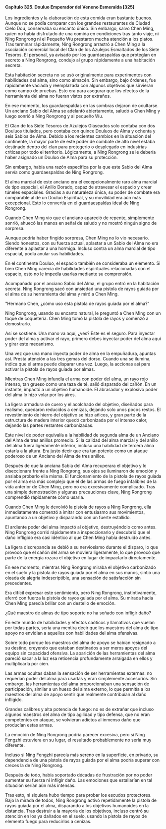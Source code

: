 
#### Capítulo 325. Douluo Emperador del Veneno Esmeralda [325]


Los ingredientes y la elaboración de esta comida eran bastante buenos. Aunque no se podía comparar con los grandes restaurantes de Ciudad Cielo Dou, conservaba su encanto único. Sin embargo, salvo Chen Ming, quien no había disfrutado de una comida en condiciones tras tanto viaje, ni Ning Rongrong ni el Pequeño Wu prestaron mucha atención a los platos. Tras terminar rápidamente, Ning Rongrong arrastró a Chen Ming a la asociación comercial local del Clan de los Azulejos Esmaltados de los Siete Tesoros. El personal, ya avisado por los guardaespaldas que protegían en secreto a Ning Rongrong, condujo al grupo rápidamente a una habitación secreta.

Esta habitación secreta no se usó originalmente para experimentos con habilidades del alma, sino como almacén. Sin embargo, bajo órdenes, fue rápidamente vaciada y reemplazada con algunos objetivos que sirvieran como campo de pruebas. Esto era para asegurar que los efectos de la herramienta del alma no fueran vistos por extraños.

En ese momento, los guardaespaldas en las sombras dejaron de ocultarse. Un anciano Sabio del Alma se adelantó abiertamente, saludó a Chen Ming y luego sonrió a Ning Rongrong y al pequeño Wu.

El Clan de los Siete Tesoros de Azulejos Glaseados solo contaba con dos Douluos titulados, pero contaba con quince Douluos de Alma y ochenta y seis Sabios de Alma. Debido a los recientes cambios en la situación del continente, la mayor parte de este poder de combate de alto nivel estaba destinado dentro del clan para protegerlo o desplegado en industrias críticas por todo el territorio. Lógicamente, a Ning Rongrong se le debería haber asignado un Douluo de Alma para su protección.

Sin embargo, había una razón específica por la que este Sabio del Alma servía como guardaespaldas de Ning Rongrong.

El alma marcial de este anciano era el excepcionalmente raro alma marcial de tipo espacial, el Anillo Dorado, capaz de atravesar el espacio y crear túneles espaciales. Gracias a su naturaleza única, su poder de combate era comparable al de un Douluo Espiritual, y su movilidad era aún más excepcional. Esto lo convertía en el guardaespaldas ideal de Ning Rongrong.

Cuando Chen Ming vio que el anciano apareció de repente, simplemente sonrió, ahuecó las manos en señal de saludo y no mostró ningún signo de sorpresa.

Aunque podría haber fingido sorpresa, Chen Ming no lo vio necesario. Siendo honestos, con su fuerza actual, aplastar a un Sabio del Alma no era diferente a aplastar a una hormiga. Incluso contra un alma marcial de tipo espacial, podía anular sus habilidades.

En el continente Douluo, el espacio también se consideraba un elemento. Si bien Chen Ming carecía de habilidades espirituales relacionadas con el espacio, esto no le impedía usarlas mediante su comprensión.

Acompañado por el anciano Sabio del Alma, el grupo entró en la habitación secreta. Ning Rongrong sacó con ansiedad una pistola de rayos guiada por el alma de su herramienta del alma y miró a Chen Ming.

"Hermano Chen, ¿cómo uso esta pistola de rayos guiada por el alma?"

Ning Rongrong, usando su encanto natural, le preguntó a Chen Ming con un toque de coquetería. Chen Ming tomó la pistola de rayos y comenzó a demostrarlo.

Así se sostiene. Una mano va aquí, ¿ves? Este es el seguro. Para inyectar poder del alma y activar el rayo, primero debes inyectar poder del alma aquí y girar este mecanismo.

Una vez que una mano inyecta poder de alma en la empuñadura, apuntas así. Presta atención a las tres gemas del dorso. Cuando una se ilumina, indica que el arma puede disparar una vez. Luego, la accionas así para activar la pistola de rayos guiada por almas.

Mientras Chen Ming infundía el arma con poder del alma, un rayo rojo intenso, tan grueso como una taza de té, salió disparado del cañón. En un instante, impactó a un objetivo humanoide. El abrasador y explosivo poder del alma lo hizo volar por los aires.

La ligera armadura de cuero y el acolchado del objetivo, diseñados para realismo, quedaron reducidos a cenizas, dejando solo unos pocos restos. El revestimiento de hierro del objetivo se hizo añicos, y gran parte de la estructura de madera interior quedó carbonizada por el intenso calor, dejando las partes restantes carbonizadas.

Este nivel de poder equivalía a la habilidad de segunda alma de un Anciano del Alma de tres anillos promedio. Si la calidad del alma marcial y del anillo del alma fuera ligeramente inferior, incluso una habilidad de tercera alma estaría a la altura. Era justo decir que era tan potente como un ataque poderoso de un Anciano del Alma de tres anillos.

Después de que la anciana Sabia del Alma recuperara el objetivo y lo diseccionara frente a Ning Rongrong, sus ojos se iluminaron de emoción y ansiaba probarlo ella misma. El funcionamiento de la pistola de rayos guiada por el alma era más complejo que el de las armas de fuego infalibles de la vida anterior de Chen Ming, pero no era excesivamente complicado. Tras una simple demostración y algunas precauciones clave, Ning Rongrong comprendió rápidamente cómo usarla.

Cuando Chen Ming le devolvió la pistola de rayos a Ning Rongrong, ella inmediatamente comenzó a imitar con entusiasmo sus movimientos, apuntando a un objetivo y disparando con un fuerte estallido.

El ardiente poder del alma impactó al objetivo, destruyéndolo como antes. Ning Rongrong corrió rápidamente a inspeccionarlo y descubrió que el daño infligido era casi idéntico al que Chen Ming había destruido antes.

La ligera discrepancia se debió a su nerviosismo durante el disparo, lo que provocó que el cañón del arma se moviera ligeramente, lo que provocó que parte de la energía rozara el objetivo en lugar de impactarlo directamente.

En ese momento, mientras Ning Rongrong miraba el objetivo carbonizado en el suelo y la pistola de rayos guiada por el alma en sus manos, sintió una oleada de alegría indescriptible, una sensación de satisfacción sin precedentes.

Era difícil expresar este sentimiento, pero Ning Rongrong, instintivamente, aferró con fuerza la pistola de rayos guiada por el alma. Su mirada hacia Chen Ming parecía brillar con un destello de emoción.

¿Qué maestro de almas de tipo soporte no ha soñado con infligir daño?

En este mundo de habilidades y efectos caóticos y llamativos que vuelan por todas partes, sería una mentira decir que los maestros del alma de tipo apoyo no envidian a aquellos con habilidades del alma ofensivas.

Sobre todo porque los maestros del alma de apoyo se habían resignado a su destino, creyendo que estaban destinados a ser meros apoyos del equipo sin capacidad ofensiva. La aparición de las herramientas del alma pareció sacar a la luz esa reticencia profundamente arraigada en ellos y multiplicarla por cien.

Las armas ocultas daban la sensación de ser herramientas externas: no requerían poder del alma para usarlas y eran simplemente accesorios. Sin embargo, las herramientas del alma proporcionaban una sensación de participación, similar a un hueso del alma externo, lo que permitía a los maestros del alma de apoyo sentir que realmente contribuían al daño infligido.

Grandes calibres y alta potencia de fuego: no es de extrañar que incluso algunos maestros del alma de tipo agilidad y tipo defensa, que no eran competentes en ataque, se volvieran adictos al inmenso daño que producían estas armas.

La emoción de Ning Rongrong podría parecer excesiva, pero si Ning Fengzhi estuviera en su lugar, el resultado probablemente no sería muy diferente.

Incluso si Ning Fengzhi parecía más sereno en la superficie, en privado, su dependencia de una pistola de rayos guiada por el alma podría superar con creces la de Ning Rongrong.

Después de todo, había soportado décadas de frustración por no poder aumentar su fuerza ni infligir daño. Las emociones que estallarían en tal situación serían aún más intensas.

Tras esto, ni siquiera hubo tiempo para probar los escudos protectores. Bajo la mirada de todos, Ning Rongrong activó repetidamente la pistola de rayos guiada por el alma, disparando a los objetivos humanoides en la distancia. Tras destruir a la mayoría de los objetivos, incluso centró su atención en los ya dañados en el suelo, usando la pistola de rayos de elemento fuego para reducirlos a cenizas.